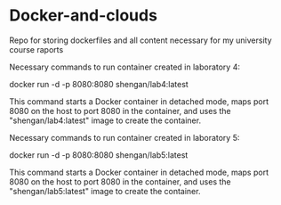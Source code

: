# Docker-and-clouds
Repo for storing dockerfiles and all content necessary for my university course raports

Necessary commands to run container created in laboratory 4:

docker run -d -p 8080:8080 shengan/lab4:latest

This command starts a Docker container in detached mode, maps port 8080 on the host to port 8080 in the container, and uses the "shengan/lab4:latest" image to create the container.

Necessary commands to run container created in laboratory 5:

docker run -d -p 8080:8080 shengan/lab5:latest

This command starts a Docker container in detached mode, maps port 8080 on the host to port 8080 in the container, and uses the "shengan/lab5:latest" image to create the container.
